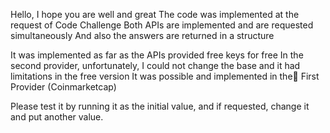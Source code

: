 Hello, I hope you are well and great
The code was implemented at the request of Code Challenge
Both APIs are implemented and are requested simultaneously
And also the answers are returned in a structure

It was implemented as far as the APIs provided free keys for free
In the second provider, unfortunately, I could not change the base and it had limitations in the free version
It was possible and implemented in the ّFirst Provider (Coinmarketcap)


Please test it by running it as the initial value, and if requested, change it and put another value.
